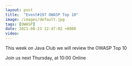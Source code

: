 ```yaml
---
layout: post
title:  "Event#197 OWASP Top 10"
image: /images/default.jpg
tags: [OWASP]
date: 2021-08-23 12:47:02 +0000
video: 
---
```


This week on Java Club we will review the OWASP Top 10

Join us next Thursday, at 10:00 Online
